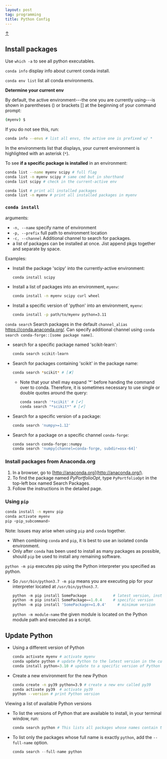 ```yaml
---
layout: post
tag: programming
title: Python Config
---
```


<a class="top-link hide" href="#" id="js-top">↑</a>

## Install packages

Use `which -a`  to see all python executables.



`conda info` display info about current conda install.



`conda env list` list all conda environments.

**Determine your current env**

By default, the active environment---the one you are currently using---is shown in parentheses () or brackets [] at the beginning of your command prompt:

```bash
(myenv) $
```

If you do not see this, run:

```bash
conda info --envs # list all envs, the active one is prefixed w/ *
```

In the environments list that displays, your current environment is highlighted with an asterisk (`*`).



To see **if a specific package is installed** in an environment:

```bash
conda list --name myenv scipy # full flag
conda list -n myenv scipy # same cmd but in shorthand
conda list scipy # check in the current-active env

conda list # print all installed packages
conda list -n myenv # print all installed packages in myenv
```



### `conda install`

arguments:

- `-n, --name` specify name of environment
- `-p, --prefix` full path to environment location
- `-c, --channel` Additional channel to search for packages.
- a list of packages can be installed at once. Jist append pkgs together and separate by space.

Examples:

- Install the package 'scipy' into the currently-active environment:
  ```bash
  conda install scipy
  ```

- Install a list of packages into an environment, `myenv`:
  ```bash
  conda install -n myenv scipy curl wheel
  ```

- Install a specific version of 'python' into an environment, `myenv`:
  ```bash
  conda install -p path/to/myenv python=3.11
  ```



`conda search` Search packages in the default `channel_alias`  https://conda.anaconda.org/. Can specify additional channel using `conda search conda-forge::[some package name]`.

- search for a specific package named 'scikit-learn':
  ```bash
  conda search scikit-learn
  ```

- Search for packages containing 'scikit' in the package name:
  ```bash
  conda search *scikit* # [✘]
  ```
  - Note that your shell may expand '*' before handing the command over to conda. Therefore, it is sometimes necessary to use single or double quotes around the query:
    ```bash
    conda search '*scikit' # [✔]
    conda search "*scikit*" # [✔]
    ```

- Search for a specific version of a package:
  ```bash
  conda search 'numpy>=1.12'
  ```

- Search for a package on a specific channel `conda-forge`:
  ```bash
  conda search conda-forge::numpy
  conda search 'numpy[channel=conda-forge, subdir=osx-64]'
  ```



### Install packages from Anaconda.org

1. In a browser, go to [http://anaconda.org](http://anaconda.org/).
2. To find the package named *PyPortfolioOpt*, type `PyPortfolioOpt` in the top-left box named Search Packages.
3. Follow the instructions in the detailed page.



### Using `pip`

```bash
conda install -n myenv pip
conda activate myenv
pip <pip_subcommand>
```

Note: Issues may arise when using `pip` and `conda` together. 

- When combining `conda` and `pip`, it is best to use an isolated conda environment. 
- Only after `conda` has been used to install as many packages as possible, should `pip` be used to install any remaining software.



`python -m pip`  executes pip using the Python interpreter you specified as python. 

- So `/usr/bin/python3.7 -m pip` means you are executing pip for your interpreter located at `/usr/bin/python3.7`.

  ```python
  python -m pip install SomePackage            # latest version, installed in the correct location for the python version you are using
  python -m pip install SomePackage==1.0.4     # specific version
  python -m pip install 'SomePackage>=1.0.4'     # minimum version
  ```

  `python -m module-name` the given module is located on the Python module path and executed as a script. 

  





## Update Python

- Using a different version of Python 

  ```py
  conda activate myenv # activate myenv
  conda update python # update Python to the latest version in the current env
  conda install python=3.10 # update to a specific version of Python
  ```

- Create a new environment for the new Python

  ```bash
  conda create -n py39 python=3.9 # create a new env called py39
  conda activate py39  # activate py39
  python --version # print Python version
  ```




Viewing a list of available Python versions

- To list the versions of Python that are available to install, in your terminal window, run:

  ```python
  conda search python # This lists all packages whose names contain the text `python`.
  ```

- To list only the packages whose full name is exactly `python`, add the `--full-name` option. 

  ```python
  conda search --full-name python
  ```